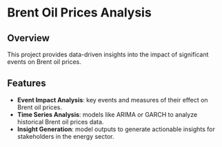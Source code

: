# Brent Oil Prices Analysis

## Overview
This project provides data-driven insights into the impact of significant events on Brent oil prices.

## Features
- **Event Impact Analysis**: key events and measures of their effect on Brent oil prices.
- **Time Series Analysis**: models like ARIMA or GARCH to analyze historical Brent oil prices data.
- **Insight Generation**: model outputs to generate actionable insights for stakeholders in the energy sector.